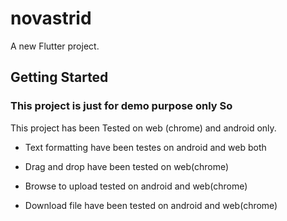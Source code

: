 # novastrid

A new Flutter project.

## Getting Started
### This project is just for demo purpose only So 

This project has been Tested on web (chrome) and android only.



- Text formatting have been testes on android and web both

- Drag and drop have been tested on web(chrome)

- Browse to upload tested on android and web(chrome)

- Download file have been tested on android and web(chrome)



